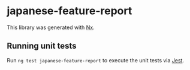 # japanese-feature-report

This library was generated with [Nx](https://nx.dev).

## Running unit tests

Run `ng test japanese-feature-report` to execute the unit tests via [Jest](https://jestjs.io).
